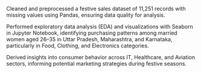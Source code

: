 Cleaned and preprocessed a festive sales dataset of 11,251 records with missing values using Pandas, ensuring data quality for analysis.

Performed exploratory data analysis (EDA) and visualizations with Seaborn in Jupyter Notebook, identifying purchasing patterns among married women aged 26–35 in Uttar Pradesh, Maharashtra, and Karnataka, particularly in Food, Clothing, and Electronics categories.

Derived insights into consumer behavior across IT, Healthcare, and Aviation sectors, informing potential marketing strategies during festive seasons.
